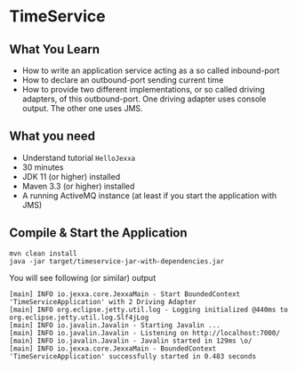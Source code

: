 # TimeService 

## What You Learn

* How to write an application service acting as a so called inbound-port 
* How to declare an outbound-port sending current time  
* How to provide two different implementations, or so called driving adapters, of this outbound-port. One driving adapter uses console output. The other one uses JMS.  

## What you need

*   Understand tutorial `HelloJexxa` 
*   30 minutes
*   JDK 11 (or higher) installed 
*   Maven 3.3 (or higher) installed
*   A running ActiveMQ instance (at least if you start the application with JMS)

## Compile & Start the Application

```console                                                          
mvn clean install
java -jar target/timeservice-jar-with-dependencies.jar 
```
You will see following (or similar) output
```console
[main] INFO io.jexxa.core.JexxaMain - Start BoundedContext 'TimeServiceApplication' with 2 Driving Adapter 
[main] INFO org.eclipse.jetty.util.log - Logging initialized @440ms to org.eclipse.jetty.util.log.Slf4jLog
[main] INFO io.javalin.Javalin - Starting Javalin ...
[main] INFO io.javalin.Javalin - Listening on http://localhost:7000/
[main] INFO io.javalin.Javalin - Javalin started in 129ms \o/
[main] INFO io.jexxa.core.JexxaMain - BoundedContext 'TimeServiceApplication' successfully started in 0.483 seconds
```
